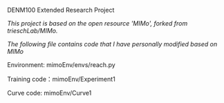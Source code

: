 DENM100 Extended Research Project

*This project is based on the open resource 'MIMo', forked from trieschLab/MIMo.*

*The following file contains code that I have personally modified based on MIMo*

Environment: mimoEnv/envs/reach.py

Training code：mimoEnv/Experiment1

Curve code: mimoEnv/Curve1
